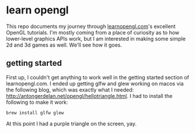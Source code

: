 # learn opengl

This repo documents my journey through [learnopengl.com](https://learnopengl.com/)'s excellent OpenGL tutorials. I'm mostly coming from a place of curiosity as to how lower-level graphics APIs work, but I am interested in making some simple 2d and 3d games as well. We'll see how it goes.

## getting started

First up, I couldn't get anything to work well in the getting started section of learnopengl.com. I ended up getting glfw and glew working on macos via the following blog, which was exactly what I needed: http://antongerdelan.net/opengl/hellotriangle.html. I had to install the following to make it work:

```
brew install glfw glew
```

At this point I had a purple triangle on the screen, yay.

